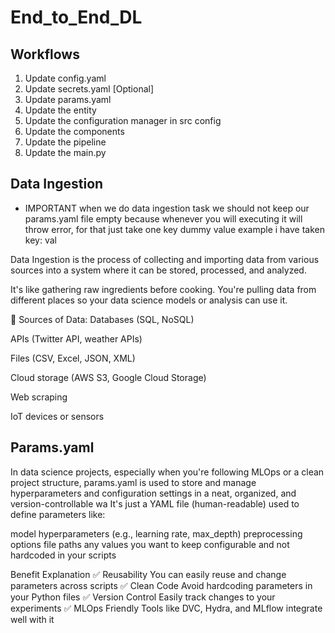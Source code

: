 # End_to_End_DL

## Workflows

1. Update config.yaml
2. Update secrets.yaml [Optional]
3. Update params.yaml
4. Update the entity
5. Update the configuration manager in src config
6. Update the components
7. Update the pipeline
8. Update the main.py


## Data Ingestion

* IMPORTANT  when we do data ingestion task we should not keep our params.yaml file empty because whenever you will executing it will throw error, for that just take one key dummy value example i have taken key: val

Data Ingestion is the process of collecting and importing data from various sources into a system where it can be stored, processed, and analyzed.

It's like gathering raw ingredients before cooking. You're pulling data from different places so your data science models or analysis can use it.

🧩 Sources of Data:
Databases (SQL, NoSQL)

APIs (Twitter API, weather APIs)

Files (CSV, Excel, JSON, XML)

Cloud storage (AWS S3, Google Cloud Storage)

Web scraping

IoT devices or sensors




## Params.yaml

In data science projects, especially when you're following MLOps or a clean project structure, params.yaml is used to store and manage hyperparameters and configuration settings in a neat, organized, and version-controllable wa
It's just a YAML file (human-readable) used to define parameters like:

model hyperparameters (e.g., learning rate, max_depth)
preprocessing options
file paths
any values you want to keep configurable and not hardcoded in your scripts

Benefit	Explanation
✅ Reusability	You can easily reuse and change parameters across scripts
✅ Clean Code	Avoid hardcoding parameters in your Python files
✅ Version Control	Easily track changes to your experiments
✅ MLOps Friendly	Tools like DVC, Hydra, and MLflow integrate well with it
